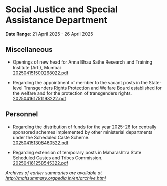 # Social Justice and Special Assistance Department

**Date Range**: 21 April 2025 - 26 April 2025


## Miscellaneous
- Openings of new head for Anna Bhau Sathe Research and Training Institute (Arti), Mumbai\
  [202504151500268022.pdf](https://gr.maharashtra.gov.in/Site/Upload/Government%20Resolutions/English/202504151500268022.pdf)

- Regarding the appointment of member to the vacant posts in the State-level Transgenders Rights Protection and Welfare Board established for the welfare and for the protection of transgenders rights.\
  [202504161751193222.pdf](https://gr.maharashtra.gov.in/Site/Upload/Government%20Resolutions/English/202504161751193222....pdf)

## Personnel
- Regarding the distribution of funds for the year 2025-26 for centrally sponsored schemes implemented by other ministerial departments under the Scheduled Caste Scheme.\
  [202504151308460522.pdf](https://gr.maharashtra.gov.in/Site/Upload/Government%20Resolutions/English/202504151308460522.pdf)

- Regarding extension of temporary posts in Maharashtra State Scheduled Castes and Tribes Commission.\
  [202504161258545322.pdf](https://gr.maharashtra.gov.in/Site/Upload/Government%20Resolutions/English/202504161258545322.pdf)


*Archives of earlier summaries are available at http://mahsummary.orgpedia.in/en/archive.html*